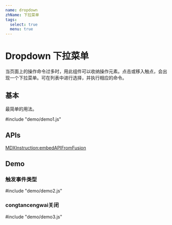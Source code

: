 ```yaml
---
name: dropdown
zhName: 下拉菜单
tags:
  select: true
  menu: true
---
```


# Dropdown 下拉菜单


当页面上的操作命令过多时，用此组件可以收纳操作元素。点击或移入触点，会出现一个下拉菜单。可在列表中进行选择，并执行相应的命令。

## 基本

最简单的用法。

#include "demo/demo1.js"

## APIs

[MDXInstruction:embedAPIFromFusion](https://github.com/alibaba-fusion/next/blob/master/docs/dropdown/index.md)

## Demo

### 触发事件类型

#include "demo/demo2.js"

### congtancengwai关闭

#include "demo/demo3.js"

